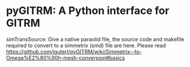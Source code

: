# pyGITRM: A Python interface for GITRM
simTransSource: Give a native paraolid file, the source code and makefile required to convert to a simmetrix (smd) file are here. Please read https://github.com/jguterl/pyGITRM/wiki/Simmetrix--to-Omega%E2%80%90h-mesh-conversion#basics
